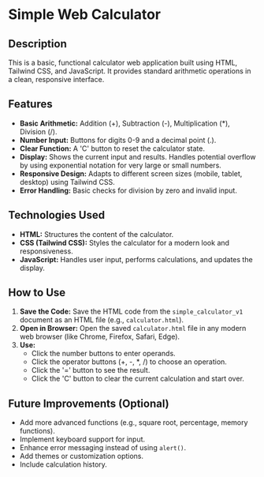 # Simple Web Calculator

## Description

This is a basic, functional calculator web application built using HTML, Tailwind CSS, and JavaScript. It provides standard arithmetic operations in a clean, responsive interface.

## Features

* **Basic Arithmetic:** Addition (+), Subtraction (-), Multiplication (*), Division (/).
* **Number Input:** Buttons for digits 0-9 and a decimal point (.).
* **Clear Function:** A 'C' button to reset the calculator state.
* **Display:** Shows the current input and results. Handles potential overflow by using exponential notation for very large or small numbers.
* **Responsive Design:** Adapts to different screen sizes (mobile, tablet, desktop) using Tailwind CSS.
* **Error Handling:** Basic checks for division by zero and invalid input.

## Technologies Used

* **HTML:** Structures the content of the calculator.
* **CSS (Tailwind CSS):** Styles the calculator for a modern look and responsiveness.
* **JavaScript:** Handles user input, performs calculations, and updates the display.

## How to Use

1.  **Save the Code:** Save the HTML code from the `simple_calculator_v1` document as an HTML file (e.g., `calculator.html`).
2.  **Open in Browser:** Open the saved `calculator.html` file in any modern web browser (like Chrome, Firefox, Safari, Edge).
3.  **Use:**
    * Click the number buttons to enter operands.
    * Click the operator buttons (+, -, \*, /) to choose an operation.
    * Click the '=' button to see the result.
    * Click the 'C' button to clear the current calculation and start over.

## Future Improvements (Optional)

* Add more advanced functions (e.g., square root, percentage, memory functions).
* Implement keyboard support for input.
* Enhance error messaging instead of using `alert()`.
* Add themes or customization options.
* Include calculation history.
